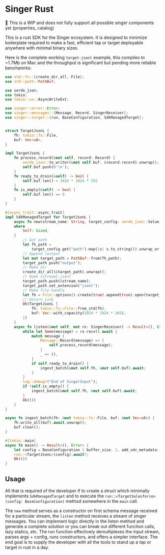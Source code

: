 # Singer Rust

🚧 This is a WIP and does not fully support all possible singer components yet (properties, catalog)

This is a rust SDK for the Singer ecosystem.  It is designed to minimize boilerplate required to make a fast, efficient tap or target deployable anywhere with minimal binary sizes.

Here is the complete working `target-jsonl` example, this compiles to ~1.7Mb on Mac and the throughput is significant but pending more reliable benchamrks:

```rust
use std::fs::{create_dir_all, File};
use std::path::PathBuf;

use serde_json;
use tokio;
use tokio::io::AsyncWriteExt;

use singer::error::Error;
use singer::messages::{Message, Record, SingerReceiver};
use singer::target::{run, BaseConfiguration, SdkManagedTarget};


struct TargetJsonL {
    fh: tokio::fs::File,
    buf: Vec<u8>,
}

impl TargetJsonL {
    fn process_record(&mut self, record: Record) {
        serde_json::to_writer(&mut self.buf, &record.record).unwrap();
        self.buf.push(b'\n');
    }
    fn ready_to_drain(&self) -> bool {
        self.buf.len() > 1024 * 1024 * 255
    }
    fn is_empty(&self) -> bool {
        self.buf.len() == 0
    }
}

#[async_trait::async_trait]
impl SdkManagedTarget for TargetJsonL {
    async fn new(stream_name: String, target_config: serde_json::Value) -> Result<Self, Error>
    where
        Self: Sized,
    {
        // Get path
        let fh_path =
            target_config.get("path").map(|v| v.to_string()).unwrap_or(String::from("./"));
        // Append /output
        let mut target_path = PathBuf::from(fh_path);
        target_path.push("output");
        // Make dir
        create_dir_all(&target_path).unwrap();
        // Name {stream}.jsonl
        target_path.push(&stream_name);
        target_path.set_extension("jsonl");
        // Make file handle
        let fh = File::options().create(true).append(true).open(target_path).unwrap();
        // Return sink
        Ok(TargetJsonL {
            fh: tokio::fs::File::from_std(fh),
            buf: Vec::with_capacity(1024 * 1024 * 265),
        })
    }
    async fn listen(&mut self, mut rx: SingerReceiver) -> Result<(), Error> {
        while let Some(message) = rx.recv().await {
            match message {
                Message::Record(message) => {
                    self.process_record(message);
                }
                _ => (),
            }
            if self.ready_to_drain() {
                ingest_batch(&mut self.fh, &mut self.buf).await;
            }
        }
        log::debug!("End of SingerInput");
        if !self.is_empty() {
            ingest_batch(&mut self.fh, &mut self.buf).await;
        }
        Ok(())
    }
}

async fn ingest_batch(fh: &mut tokio::fs::File, buf: &mut Vec<u8>) {
    fh.write_all(buf).await.unwrap();
    buf.clear();
}

#[tokio::main]
async fn main() -> Result<(), Error> {
    let config = BaseConfiguration { buffer_size: 1, add_sdc_metadata: true };
    run::<TargetJsonL>(config).await?;
    Ok(())
}
```

## Usage

All that is required of the developer if to create a struct which minimally implements `SdkManagedTarget` and to execute the `run::<TargetSalesforce>(config: BaseConfiguration)` method somewhere in the `main` call. 

The `new` method serves as a constructor on first schema message received for a particular stream, the `listen` method receives a stream of singer messages. You can implement logic directly in the listen method and generate a complete solution or you can break out different function calls, lazy statics, etc. The run function effectively demultiplexes the input stream, parses args + config, runs constructors, and offers a simpler interface. The end goal is to supply the developer with all the tools to stand up a tap or target in rust in a day.
